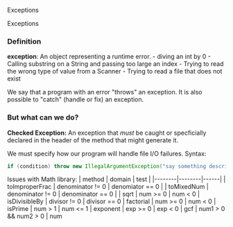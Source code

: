 Exceptions

Exceptions

### Definition
**exception**: An object representing a runtime error.
	- diving an int by 0
	- Calling substring on a String and passing too large an index
	- Trying to read the wrong type of value from a Scanner
	- Trying to read a file that does not exist

We say that a program with an error "throws" an exception. It is also possible to "catch" (handle or fix) an exception.

### But what can we do?
**Checked Exception:** An exception that *must* be caught or specficially declared in the header of the method that might generate it.

We must specify how our program will handle file I/O failures.
Syntax:
```java
if (condition) throw new IllegalArgumentException("say something descriptive");
```

Issues with Math library:
| method | domain | test |
|--------|--------|------|
| toImproperFrac | denominator != 0 | denomiator == 0 |
| toMixedNum | denominator != 0 | denominator == 0 |
| sqrt | num >= 0 | num < 0
| isDivisibleBy | divisor != 0 | divisor == 0
| factorial | num >= 0 | num < 0
| isPrime | num > 1 | num <= 1
| exponent | exp >= 0 | exp < 0
| gcf | num1 > 0 && num2 > 0 | num
